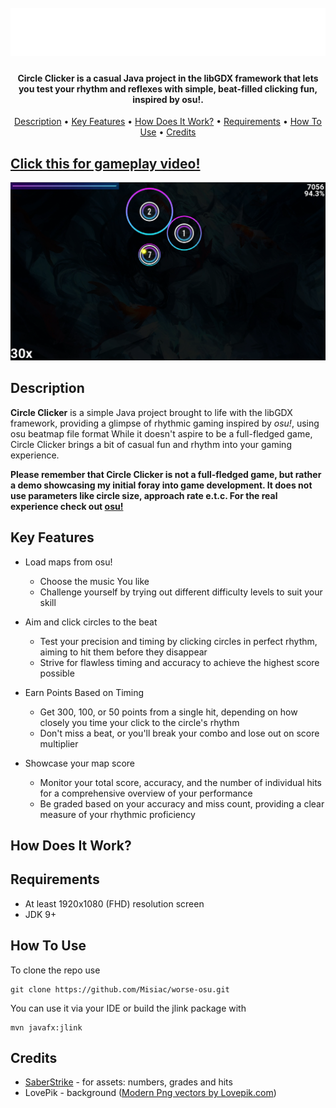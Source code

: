 


<h1 align="center">
  <br>
 <img src="assets/menu/logo.png" alt="Circle Clicker" width="750">
</h1>

<h4 align="center">Circle Clicker is a casual Java project in the libGDX framework that lets you test your rhythm and reflexes with simple, beat-filled clicking fun, inspired by osu!.</h4>
<p align="center">
	<a href="#description">Description</a> •
  <a href="#key-features">Key Features</a> •
  <a href="#key-features">How Does It Work?</a> •
  <a href="#requirements">Requirements</a> •
  <a href="#how-to-use">How To Use</a> •
  <a href="#credits">Credits</a> 
	
</p>

## [Click this for gameplay video!](https://www.youtube.com/watch?v=J-QQoqouXfU)
![screenshot](screenshot.png)


## Description
**Circle Clicker** is a simple Java project brought to life with the libGDX framework, providing a glimpse of rhythmic gaming inspired by _osu!_, using osu beatmap file format While it doesn't aspire to be a full-fledged game, Circle Clicker brings a bit of casual fun and rhythm into your gaming experience.

<strong>Please remember that Circle Clicker is not a full-fledged game, but rather a demo showcasing my initial foray into game development. It does not use parameters like circle size, approach rate e.t.c. For the real experience check out [osu!](https://osu.ppy.sh/home)</strong>
 

## Key Features

* Load maps from osu!
	- Choose the music You like
	- Challenge yourself by trying out different difficulty levels to suit your skill
	
 * Aim and click circles to the beat
	 - Test your precision and timing by clicking circles in perfect rhythm, aiming to hit them before they disappear
	 - Strive for flawless timing and accuracy to achieve the highest score possible
* Earn Points Based on Timing
	- Get 300, 100, or 50 points from a single hit, depending on how closely you time your click to the circle's rhythm
	- Don't miss a beat, or you'll break your combo and lose out on score multiplier
*  Showcase your map score
	- Monitor your total score, accuracy, and the number of individual hits for a comprehensive overview of your performance
	- Be graded based on your accuracy and miss count, providing a clear measure of your rhythmic proficiency

## How Does It Work?

## Requirements
* At least 1920x1080 (FHD) resolution screen
* JDK 9+
## How To Use

To clone the repo use
```
git clone https://github.com/Misiac/worse-osu.git
```
You can use it via your IDE
or build the jlink package with
```
mvn javafx:jlink
```

## Credits

* [SaberStrike](https://github.com/sbrstrkkdwmdr/) - for assets: numbers, grades and hits
* LovePik - background (<a href="https://lovepik.com/images/backgrounds-modern.html">Modern Png vectors by Lovepik.com</a>)
